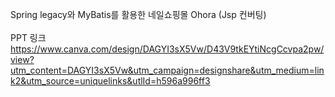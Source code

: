 Spring legacy와 MyBatis를 활용한 네일쇼핑몰 Ohora (Jsp 컨버팅) <br>
<br>
PPT 링크 <br>
https://www.canva.com/design/DAGYI3sX5Vw/D43V9tkEYtiNcgCcvpa2pw/view?utm_content=DAGYI3sX5Vw&utm_campaign=designshare&utm_medium=link2&utm_source=uniquelinks&utlId=h596a996ff3

